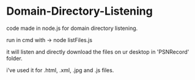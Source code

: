 # Domain-Directory-Listening
code made in node.js for domain directory listening. 

run in cmd with -> node listFiles.js

it will listen and directly download the files on ur desktop in 'PSNRecord' folder.

i've used it for .html, .xml, .jpg and .js files.
